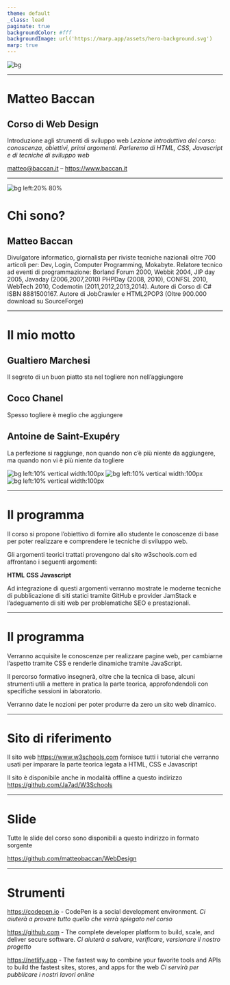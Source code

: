 ```yaml
---
theme: default
_class: lead
paginate: true
backgroundColor: #fff
backgroundImage: url('https://marp.app/assets/hero-background.svg')
marp: true
---
```

<!-- _paginate: false -->
![bg](assets/banner.png)

---
# Matteo Baccan

## Corso di Web Design

Introduzione agli strumenti di sviluppo web
_Lezione introduttiva del corso: conoscenza, obiettivi, primi argomenti.
Parleremo di HTML, CSS, Javascript e di tecniche di sviluppo web_

matteo@baccan.it – https://www.baccan.it

---

![bg left:20% 80%](assets/matteo%20baccan.jpg)

# Chi sono?

## Matteo Baccan

Divulgatore informatico, giornalista per riviste tecniche nazionali oltre 700 articoli per: Dev, Login, Computer Programming, Mokabyte. Relatore tecnico ad eventi di programmazione: Borland Forum 2000, Webbit 2004, JIP day 2005, Javaday (2006,2007,2010) PHPDay (2008, 2010), CONFSL 2010, WebTech 2010, Codemotin (2011,2012,2013,2014). Autore di Corso di C# ISBN 8881500167. Autore di JobCrawler e HTML2POP3 (Oltre 900.000 download su SourceForge)

---
# Il mio motto
## Gualtiero Marchesi 
Il segreto di un buon piatto sta nel togliere non nell’aggiungere

## Coco Chanel
Spesso togliere è meglio che aggiungere

## Antoine de Saint-Exupéry
La perfezione si raggiunge, non quando non c’è più niente da aggiungere, ma quando non vi è più niente da togliere

<!-- https://marpit.marp.app/image-syntax -->
![bg left:10% vertical width:100px](assets/gualtiero%20marchesi.png)
![bg left:10% vertical width:100px](assets/coco%20chanel.png)
![bg left:10% vertical width:100px](assets/antoine%20de%20saint-exupery.png)

---
# Il programma

Il corso si propone l’obiettivo di fornire allo studente le conoscenze di base per poter realizzare e comprendere le tecniche di sviluppo web.

Gli argomenti teorici trattati provengono dal sito w3schools.com ed affrontano i seguenti argomenti:

**HTML**
**CSS**
**Javascript**

Ad integrazione di questi argomenti verranno mostrate le moderne tecniche di pubblicazione di siti statici tramite GitHub e provider JamStack e l’adeguamento di siti web per problematiche SEO e prestazionali.

---
# Il programma

Verranno acquisite le conoscenze per realizzare pagine web, per cambiarne l’aspetto tramite CSS e renderle dinamiche tramite JavaScript.

Il percorso formativo insegnerà, oltre che la tecnica di base, alcuni strumenti utili a mettere in pratica la parte teorica, approfondendoli con specifiche sessioni in laboratorio.

Verranno date le nozioni per poter produrre da zero un sito web dinamico.

---

# Sito di riferimento

Il sito web https://www.w3schools.com fornisce tutti i tutorial che verranno usati per imparare la parte teorica legata a HTML, CSS e Javascript

Il sito è disponibile anche in modalità offline a questo indirizzo https://github.com/Ja7ad/W3Schools

---
# Slide

Tutte le slide del corso sono disponibili a questo indirizzo in formato sorgente

https://github.com/matteobaccan/WebDesign

---

# Strumenti

https://codepen.io -  CodePen is a social development environment.
_Ci aiuterà a provare tutto quello che verrà spiegato nel corso_

https://github.com - The complete developer platform to build, scale, and deliver secure software.
_Ci aiuterà a salvare, verificare, versionare il nostro progetto_

https://netlify.app - The fastest way to combine your favorite tools and APIs to build the fastest sites, stores, and apps for the web
_Ci servirà per pubblicare i nostri lavori online_